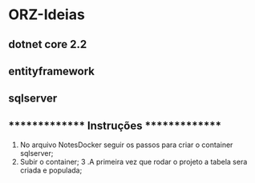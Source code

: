 # ORZ-Ideias #
## dotnet core 2.2
## entityframework
## sqlserver
## ************* Instruções *************
1. No arquivo NotesDocker seguir os passos para criar o container sqlserver;
2. Subir o container;
3 .A primeira vez que rodar o projeto a tabela sera criada e populada;
